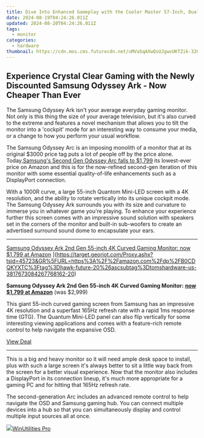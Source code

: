```yaml
---
title: Dive Into Enhanced Gameplay with the Cooler Master 57-Inch, Dual-4K Gaming Display and Super Ultrawide Viewing Experience
date: 2024-08-19T04:24:26.011Z
updated: 2024-08-20T04:24:26.011Z
tags:
  - monitor
categories:
  - hardware
thumbnail: https://cdn.mos.cms.futurecdn.net/uMVa5qAXwQsUJgwvUKTZik-320-80.jpg
---
```


## Experience Crystal Clear Gaming with the Newly Discounted Samsung Odyssey Ark - Now Cheaper Than Ever

The Samsung Odyssey Ark isn't your average everyday gaming monitor. Not only is this thing the size of your average television, but it's also curved to the extreme and features a novel mechanism that allows you to tilt the monitor into a 'cockpit' mode for an interesting way to consume your media, or a change to how you perform your usual workflow.

 The Samsung Odyssey Arc is an imposing monolith of a monitor that at its original $3000 price tag puts a lot of people off by the price alone. Today,[Samsung's Second Gen Odyssey Arc falls to $1,799](<https://shop-links.co/link/?exclusive=1&publisher_slug=itechdaily19598&url=https%3A%2F%2Ftarget.georiot.com%2FProxy.ashx%3Ftsid%3D45723%26GR%255FURL%3Dhttps%253A%252F%252Famazon.com%252Fdp%252FB0CDQKYXTC%253Ftag%253Dhawk-future-20%2526ascsubtag%253Dtomshardware-us-9225520261495588000-20>) its lowest-ever price on Amazon and this is for the now-refined second-gen iteration of this monitor with some essential quality-of-life enhancements such as a DisplayPort connection.

 With a 1000R curve, a large 55-inch Quantom Mini-LED screen with a 4K resolution, and the ability to rotate vertically into its unique cockpit mode. The Samsung Odyssey Ark surrounds you with its size and curvature to immerse you in whatever game you're playing. To enhance your experience further this screen comes with an impressive sound solution with speakers set in the corners of the monitor and built-in sub-woofers to create an advertised surround sound dome to encapsulate your ears.

---

[Samsung Odyssey Ark 2nd Gen 55-inch 4K Curved Gaming Monitor: now $1,799 at Amazon](https://cdn.mos.cms.futurecdn.net/szhDRZbrCcfok58VCbdJ6J-200-100.png "Samsung Odyssey Ark 2nd Gen 55-inch 4K Curved Gaming Monitor: now $1,799 at Amazon") ](https://target.georiot.com/Proxy.ashx?tsid=45723&GR%5FURL=https%3A%2F%2Famazon.com%2Fdp%2FB0CDQKYXTC%3Ftag%3Dhawk-future-20%26ascsubtag%3Dtomshardware-us-3817673084267768162-20)

 **Samsung Odyssey Ark 2nd Gen 55-inch 4K Curved Gaming Monitor:** [**now $1,799 at Amazon**](https://target.georiot.com/Proxy.ashx?tsid=45723&GR%5FURL=https%3A%2F%2Famazon.com%2Fdp%2FB0CDQKYXTC%3Ftag%3Dhawk-future-20%26ascsubtag%3Dtomshardware-us-1183519488563533539-20) (was $2,999)  
  
 This giant 55-inch curved gaming screen from Samsung has an impressive 4K resolution and a superfast 165Hz refresh rate with a rapid 1ms response time (GTG). The Quantum Mini-LED panel can also flip vertically for some interesting viewing applications and comes with a feature-rich remote control to help navigate the expansive OSD.

[View Deal](https://target.georiot.com/Proxy.ashx?tsid=45723&GR%5FURL=https%3A%2F%2Famazon.com%2Fdp%2FB0CDQKYXTC%3Ftag%3Dhawk-future-20%26ascsubtag%3Dtomshardware-us-3817673084267768162-20)

---

 This is a big and heavy monitor so it will need ample desk space to install, plus with such a large screen it's always better to sit a little way back from the screen for a better visual experience. Now that the monitor also includes a DisplayPort in its connection lineup, it's much more appropriate for a gaming PC and for hitting that 165Hz refresh rate.

 The second-generation Arc includes an advanced remote control to help navigate the OSD and Samsung gaming hub. You can connect multiple devices into a hub so that you can simultaneously display and control multiple input sources all at once.

<ins class="adsbygoogle"
     style="display:block"
     data-ad-format="autorelaxed"
     data-ad-client="ca-pub-7571918770474297"
     data-ad-slot="1223367746"></ins>



<ins class="adsbygoogle"
     style="display:block"
     data-ad-client="ca-pub-7571918770474297"
     data-ad-slot="8358498916"
     data-ad-format="auto"
     data-full-width-responsive="true"></ins>



<!-- affiliate ads begin -->
<a href="https://secure.2checkout.com/order/checkout.php?PRODS=4665597&QTY=1&AFFILIATE=108875&CART=1"><img src="https://www.pcclean.io/wp-content/uploads/2018/03/winutilities-box-130521.png" border="0">WinUtilities Pro</a>
<!-- affiliate ads end -->